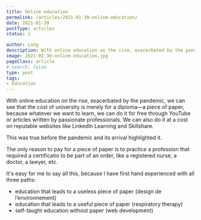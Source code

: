 ```yaml
---
title: Online education
permalink: /articles/2021-01-30-online-education/
date: 2021-01-30
postType: articles
status: 1

author: Long
description: With online education on the rise, exacerbated by the pandemic, we can see that the cost of university is merely for a diploma—a piece of paper, because whatever we want to learn, we can do it for free through YouTube or articles written by passionate professionals. We can also do it at a cost on reputable websites like LinkedIn Learning and Skillshare.
image: 2021-01-30-online-education.jpg
pageClass: article
# search: false
type: post
tags:
- Education
---
```


With online education on the rise, exacerbated by the pandemic, we can see that the cost of university is merely for a diploma—a piece of paper, because whatever we want to learn, we can do it for free through YouTube or articles written by passionate professionals. We can also do it at a cost on reputable websites like LinkedIn Learning and Skillshare.

This was true before the pandemic and its arrival highlighted it.

The only reason to pay for a piece of paper is to practice a profession that required a certificatio to be part of an order, like a registered nurse, a doctor, a lawyer, etc.

It's easy for me to say all this, because I have first hand experienced with all three paths:

- education that leads to a useless piece of paper (design de l’environnement)
- education that leads to a useful piece of paper (respiratory therapy)
- self-taught education without paper (web development)
